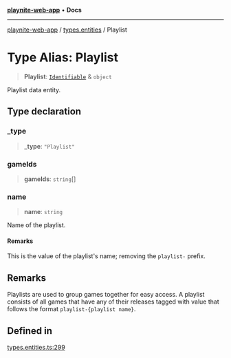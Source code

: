 [**playnite-web-app**](../../README.md) • **Docs**

***

[playnite-web-app](../../README.md) / [types.entities](../README.md) / Playlist

# Type Alias: Playlist

> **Playlist**: [`Identifiable`](Identifiable.md) & `object`

Playlist data entity.

## Type declaration

### \_type

> **\_type**: `"Playlist"`

### gameIds

> **gameIds**: `string`[]

### name

> **name**: `string`

Name of the playlist.

#### Remarks

This is the value of the playlist's name; removing the `playlist-` prefix.

## Remarks

Playlists are used to group games together for easy access. A playlist consists of all games that have any of their releases tagged with value that follows the format `playlist-{playlist name}`.

## Defined in

[types.entities.ts:299](https://github.com/andrew-codes/playnite-web/blob/3a95b109d8df2a5e084502a4fa743de4354207b7/apps/playnite-web/src/server/data/types.entities.ts#L299)

